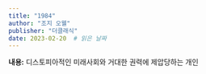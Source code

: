 ```yaml
---
title: "1984"
author: "조지 오웰"
publisher: "더클래식"
date: 2023-02-20  # 읽은 날짜
---
```


**내용:** 디스토피아적인 미래사회와 거대한 권력에 제압당하는 개인
